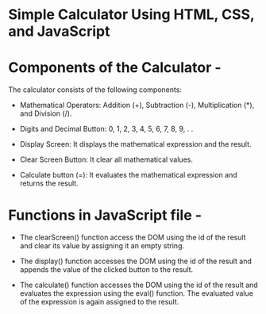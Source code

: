 # Simple Calculator Using HTML, CSS, and JavaScript 

# Components of the Calculator - 
The calculator consists of the following components:

- Mathematical Operators: Addition (+), Subtraction (-), Multiplication (*), and Division (/).

- Digits and Decimal Button: 0, 1, 2, 3, 4, 5, 6, 7, 8, 9, . .

- Display Screen: It displays the mathematical expression and the result.

- Clear Screen Button: It clear all mathematical values.

- Calculate button (=): It evaluates the mathematical expression and returns the result. 


# Functions in JavaScript file - 

- The clearScreen() function access the DOM using the id of the result and clear its value by assigning it an empty string.

- The display() function accesses the DOM using the id of the result and appends the value of the clicked button to the result.

- The calculate() function accesses the DOM using the id of the result and evaluates the expression using the eval() function. The evaluated value of the expression is again assigned to the result.
